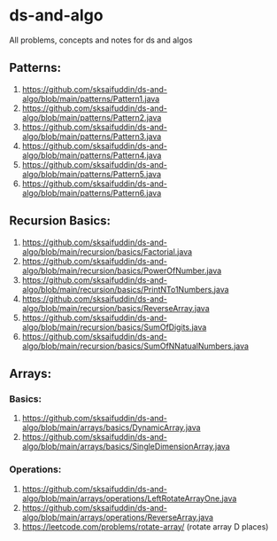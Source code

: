 # ds-and-algo
All problems, concepts and notes for ds and algos

## Patterns:
1. https://github.com/sksaifuddin/ds-and-algo/blob/main/patterns/Pattern1.java
2. https://github.com/sksaifuddin/ds-and-algo/blob/main/patterns/Pattern2.java
3. https://github.com/sksaifuddin/ds-and-algo/blob/main/patterns/Pattern3.java
4. https://github.com/sksaifuddin/ds-and-algo/blob/main/patterns/Pattern4.java
5. https://github.com/sksaifuddin/ds-and-algo/blob/main/patterns/Pattern5.java
6. https://github.com/sksaifuddin/ds-and-algo/blob/main/patterns/Pattern6.java

## Recursion Basics:
1. https://github.com/sksaifuddin/ds-and-algo/blob/main/recursion/basics/Factorial.java
2. https://github.com/sksaifuddin/ds-and-algo/blob/main/recursion/basics/PowerOfNumber.java
3. https://github.com/sksaifuddin/ds-and-algo/blob/main/recursion/basics/PrintNTo1Numbers.java
4. https://github.com/sksaifuddin/ds-and-algo/blob/main/recursion/basics/ReverseArray.java
5. https://github.com/sksaifuddin/ds-and-algo/blob/main/recursion/basics/SumOfDigits.java
6. https://github.com/sksaifuddin/ds-and-algo/blob/main/recursion/basics/SumOfNNatualNumbers.java

## Arrays:

### Basics:
1. https://github.com/sksaifuddin/ds-and-algo/blob/main/arrays/basics/DynamicArray.java
2. https://github.com/sksaifuddin/ds-and-algo/blob/main/arrays/basics/SingleDimensionArray.java

### Operations:
1. https://github.com/sksaifuddin/ds-and-algo/blob/main/arrays/operations/LeftRotateArrayOne.java
2. https://github.com/sksaifuddin/ds-and-algo/blob/main/arrays/operations/ReverseArray.java
3. https://leetcode.com/problems/rotate-array/ (rotate array D places)
